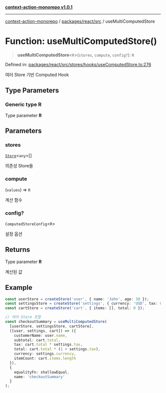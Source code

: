 [**context-action-monorepo v1.0.1**](../../../../README.md)

***

[context-action-monorepo](../../../../README.md) / [packages/react/src](../README.md) / useMultiComputedStore

# Function: useMultiComputedStore()

> **useMultiComputedStore**&lt;`R`&gt;(`stores`, `compute`, `config?`): `R`

Defined in: [packages/react/src/stores/hooks/useComputedStore.ts:276](https://github.com/mineclover/context-action/blob/2861d61b4b5d930e9e7f5277983455dc296dc859/packages/react/src/stores/hooks/useComputedStore.ts#L276)

여러 Store 기반 Computed Hook

## Type Parameters

### Generic type R

Type parameter **R**

## Parameters

### stores

[`Store`](../classes/Store.md)&lt;`any`&gt;[]

의존성 Store들

### compute

(`values`) => `R`

계산 함수

### config?

`ComputedStoreConfig`&lt;`R`&gt;

설정 옵션

## Returns

Type parameter **R**

계산된 값

## Example

```typescript
const userStore = createStore('user', { name: 'John', age: 30 });
const settingsStore = createStore('settings', { currency: 'USD', tax: 0.1 });
const cartStore = createStore('cart', { items: [], total: 0 });

// 여러 Store 조합
const checkoutSummary = useMultiComputedStore(
  [userStore, settingsStore, cartStore],
  ([user, settings, cart]) => ({
    customerName: user.name,
    subtotal: cart.total,
    tax: cart.total * settings.tax,
    total: cart.total * (1 + settings.tax),
    currency: settings.currency,
    itemCount: cart.items.length
  }),
  {
    equalityFn: shallowEqual,
    name: 'checkoutSummary'
  }
);
```
